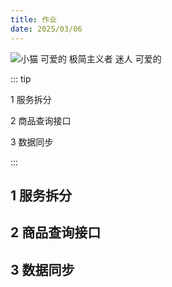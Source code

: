 ```yaml
---
title: 作业
date: 2025/03/06
---
```


![小猫 可爱的 极简主义者 迷人 可爱的](https://bizhi1.com/wp-content/uploads/2024/11/kitten-3840x2160-adorable-minimalist-charming-cute.jpg)

::: tip

1 服务拆分

2 商品查询接口

3 数据同步

:::

## 1 服务拆分

## 2 商品查询接口

## 3 数据同步